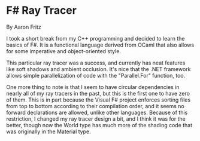 # F# Ray Tracer
By Aaron Fritz

I took a short break from my C++ programming and decided to learn the basics of F#. It is a functional language derived from OCaml that also allows for some imperative and object-oriented style.

This particular ray tracer was a success, and currently has neat features like soft shadows and ambient occlusion. It's nice that the .NET framework allows simple parallelization of code with the "Parallel.For" function, too. 

One more thing to note is that I seem to have circular dependencies in nearly all of my ray tracers in the past, but this is the first one to have zero of them. This is in part because the Visual F# project enforces sorting files from top to bottom according to their compilation order, and it seems no forward declarations are allowed, unlike other languages. Because of this restriction, I changed my ray tracer design a bit, and I think it was for the better, though now the World type has much more of the shading code that was originally in the Material type.

